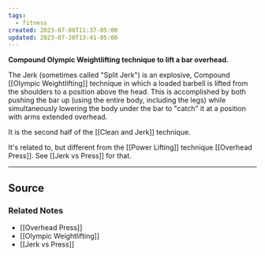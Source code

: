 ```yaml
---
tags:
  - fitness
created: 2023-07-08T11:37-05:00
updated: 2023-07-20T13:41-05:00
---
```

**Compound Olympic Weightlifting technique to lift a bar overhead.**

The Jerk (sometimes called "Split Jerk") is an explosive, Compound [[Olympic Weightlifting]] technique in which a loaded barbell is lifted from the shoulders to a position above the head. This is accomplished by both pushing the bar up (using the entire body, including the legs) while simultaneously lowering the body under the bar to "catch" it at a position with arms extended overhead. 

It is the second half of the [[Clean and Jerk]] technique. 

It's related to, but different from the [[Power Lifting]] technique [[Overhead Press]]. See [[Jerk vs Press]] for that.

---

## Source


### Related Notes
- [[Overhead Press]] 
- [[Olympic Weightlifting]] 
- [[Jerk vs Press]]